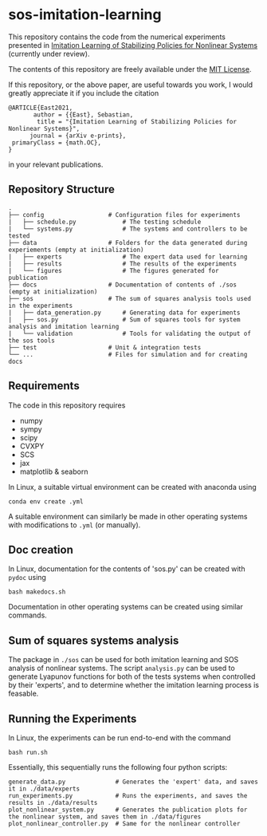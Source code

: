 # sos-imitation-learning

This repository contains the code from the numerical experiments presented in [Imitation Learning of Stabilizing Policies for Nonlinear Systems](https://arxiv.org/pdf/2001.02244.pdf) (currently under review).

The contents of this repository are freely available under the [MIT License](https://choosealicense.com/licenses/mit/).

If this repository, or the above paper, are useful towards you work, I would greatly appreciate it if you include the citation

```
@ARTICLE{East2021,
       author = {{East}, Sebastian,
        title = "{Imitation Learning of Stabilizing Policies for Nonlinear Systems}",
      journal = {arXiv e-prints},
 primaryClass = {math.OC},
}
```

in your relevant publications.

## Repository Structure

```
.
├── config                  # Configuration files for experiments
|   ├── schedule.py             # The testing schedule
|   └── systems.py              # The systems and controllers to be tested
├── data                    # Folders for the data generated during experiements (empty at initialization)
|   ├── experts                 # The expert data used for learning
|   ├── results                 # The results of the experiments
|   └── figures                 # The figures generated for publication
├── docs                    # Documentation of contents of ./sos (empty at initialization)
├── sos                     # The sum of squares analysis tools used in the experiments
|   ├── data_generation.py      # Generating data for experiments
|   ├── sos.py                  # Sum of squares tools for system analysis and imitation learning
|   └── validation              # Tools for validating the output of the sos tools
├── test                    # Unit & integration tests
└── ...                     # Files for simulation and for creating docs
```

## Requirements

The code in this repository requires

- numpy
- sympy
- scipy
- CVXPY
- SCS
- jax
- matplotlib & seaborn

In Linux, a suitable virtual environment can be created with anaconda using
```
conda env create .yml
```
A suitable environment can similarly be made in other operating systems with modifications to `.yml` (or manually).

## Doc creation

In Linux, documentation for the contents of 'sos.py' can be created with `pydoc` using
```
bash makedocs.sh
```
Documentation in other operating systems can be created using similar commands.


## Sum of squares systems analysis

The package in `./sos` can be used for both imitation learning and SOS analysis of nonlinear systems. The script `analysis.py` can be used to generate Lyapunov functions for both of the tests systems when controlled by their 'experts', and to determine whether the imitation learning process is feasable.

## Running the Experiments

In Linux, the experiments can be run end-to-end with the command
```
bash run.sh
```
Essentially, this sequentially runs the following four python scripts:
```
generate_data.py              # Generates the 'expert' data, and saves it in ./data/experts
run_experiments.py            # Runs the experiments, and saves the results in ./data/results
plot_nonlinear_system.py      # Generates the publication plots for the nonlinear system, and saves them in ./data/figures
plot_nonlinear_controller.py  # Same for the nonlinear controller
```

